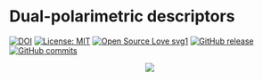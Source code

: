 # Dual-polarimetric descriptors
 
[![DOI](https://zenodo.org/badge/205995601.svg)](https://zenodo.org/badge/latestdoi/205995601)
[![License: MIT](https://img.shields.io/badge/License-MIT-green.svg)](https://opensource.org/licenses/MIT-license)
[![Open Source Love svg1](https://badges.frapsoft.com/os/v1/open-source.svg?v=103)](https://github.com/ellerbrock/open-source-badges/)
[![GitHub release](https://img.shields.io/github/release/Narayana-Rao/PolSAR-tools.svg)](https://github.com/Narayana-Rao/PolSAR-tools/releases)
[![GitHub commits](https://img.shields.io/github/commits-since/Narayana-Rao/dual_pol_descriptors/V0.1.svg)](https://GitHub.com/Narayana-Rao/dual_pol_descriptors/commit/)
<p align="center">
<a href="https://hits.seeyoufarm.com"><img src="https://hits.seeyoufarm.com/api/count/incr/badge.svg?url=https://github.com/Narayana-Rao/dual_pol_descriptors&count_bg=%2379C83D&title_bg=%23555555&icon=go.svg&icon_color=%2300ADD8&title=hits&edge_flat=false"/></a>
</p>
